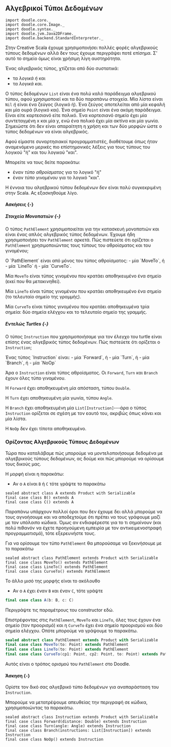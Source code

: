 ## Αλγεβρικοί Τύποι Δεδομένων

```tut:invisible
import doodle.core._
import doodle.core.Image._
import doodle.syntax._
import doodle.jvm.Java2DFrame._
import doodle.backend.StandardInterpreter._
```

Στην Creative Scala έχουμε χρησιμοποιήσει πολλές φορές αλγεβρικούς τύπους δεδομένων
αλλά δεν τους έχουμε περιγράψει ποτέ επίσημα.
Σ' αυτό το σημείο όμως είναι χρήσιμη λίγη αυστηρότητα.

Ένας αλγεβρικός τύπος, χτίζεται από δύο συστατικά:
- τα *λογικά ή* και
- τα *λογικά και*.

Ο τύπος δεδομένων `List` είναι ένα πολύ καλό παράδειγμα αλγεβρικού τύπου, αφού χρησιμοποιεί και τα δύο παραπάνω στοιχεία.
Μία λίστα είναι `Nil` *ή* είναι ένα ζεύγος (λογικό ή). Ένα ζεύγος αποτελείται από μία κεφαλή *και* μία ουρά (λογικό και).
Ένα σημείο `Point` είναι ένα ακόμη παράδειγμα. Είναι είτε καρτεσιανό είτε πολικό.
Ένα καρτεσιανό σημείο έχει μία συντεταγμένη x και μία y, ενώ ένα πολικό έχει μία ακτίνα και μία γωνία.
Σημειώστε ότι δεν είναι απαραίτητη η χρήση και των δύο μορφών ώστε ο τύπος δεδομένων να είναι αλγεβρικός.

Αφού είμαστε συναρτησιακοί προγραμματιστές, διαθέτουμε όπως ήταν αναμενόμενο μερικές πιο επίστημονικές λέξεις για τους τύπους του λογικού "ή" και του λογικού "και".

Μπορείτε να τους δείτε παρακάτω:
- έναν *τύπο αθροίσματος* για το λογικό "ή"
- έναν *τύπο γινομένου* για το λογικό "και".

Η έννοια του αλγεβρικού τύπου δεδομένων δεν είναι πολύ συγκεκριμένη στην Scala.
Ας εξασκηθούμε λίγο.

#### Ασκήσεις {-}

##### Στοιχεία Μονοπατιών {-}

Ο τύπος `PathElement` χρησιμοποιείται για την κατασκευή μονοπατιών και είναι ένας απλός αλγεβρικός τύπος δεδομένων.
Έχουμε ήδη χρησιμοποιήσει τον `PathElement` αρκετά.
Πώς πιστεύετε ότι ορίζεται ο `PathElement` χρησιμοποιώντας τους τύπους του αθροίσματος και του γινομένου;

<div class="solution">
Ο `PathElement` είναι από μόνος του τύπος αθροίσματος:
- μία `MoveTo`, ή
- μία `LineTo` ή
- μία `CurveTo`.

Μία `MoveTo` είναι τύπος γινομένου που κρατάει αποθηκευμένο ένα σημείο (εκεί που θα μετακινηθεί).

Μία `LineTo` είναι τύπος γινομένου που κρατάει αποθηκευμένο ένα σημείο (το τελευταίο σημείο της γραμμής).

Μία `CurveTo` είναι τύπος γινομένου που κρατάει αποθηκευμένα τρία σημεία: δύο σημεία ελέγχου και το τελευταίο σημείο της γραμμής.
</div>

##### Εντελώς Turtles {-}

Ο τύπος `Instruction` που χρησιμοποιήσαμε για τον έλεγχο του turtle είναι επίσης ένας αλγεβρικός τύπος δεδομένων.
Πώς πιστεύετε ότι ορίζεται ο `Instruction`;

<div class="solution">
Ένας τύπος `Instruction` είναι:
- μία `Forward`, ή
- μία `Turn`, ή
- μία `Branch`, ή
- μία `NoOp`

Άρα ο `Instruction` είναι τύπος αθροίσματος. Οι `Forward`, `Turn` και `Branch` έχουν όλες τύπο γινομένου.

Η `Forward` έχει αποθηκευμένη μία απόσταση, τύπου `Double`.

Η `Turn` έχει αποθηκευμένη μία γωνία, τύπου `Angle`.

Η `Branch` έχει αποθηκευμένη μία `List[Instruction]`---άρα ο τύπος `Instruction` ορίζεται σε σχέση με τον εαυτό του, ακριβώς όπως κάνει και μία λίστα.

Η `NoOp` δεν έχει τίποτα αποθηκευμένο.
</div>


### Ορίζοντας Αλγεβρικούς Τύπους Δεδομένων

Τώρα που καταλάβαμε πώς μπορούμε να μοντελοποιήσουμε δεδομένα με αλγεβρικούς τύπους δεδομένων, ας δούμε και πώς μπορούμε να ορίσουμε τους δικούς μας.

Η μορφή είναι η παρακάτω:

- Αν ο `A` είναι `B` ή `C` τότε γράψτε το παρακάτω

```tut:book
sealed abstract class A extends Product with Serializable
final case class B() extends A
final case class C() extends A
```

Παραπάνω υπάρχουν πολλοί όροι που δεν έχουμε δει αλλά μπορούμε να τους αγνοήσουμε και να αποδεχτούμε ότι πρέπει να τους γράφουμε μαζί με τον υπόλοιπο κώδικα. Όμως αν ενδιαφέρεστε για το τι σημαίνουν (και πολύ πιθανόν να έχετε προηγούμενη εμπειρία με τον αντικειμενοστραφή προγραμματισμό), τότε εξερευνήστε τους.

Για να ορίσουμε τον τύπο `PathElement` θα μπορούσαμε να ξεκινήσουμε με το παρακάτω

```tut:book
sealed abstract class PathElement extends Product with Serializable
final case class MoveTo() extends PathElement
final case class LineTo() extends PathElement
final case class CurveTo() extends PathElement
```

Το άλλο μισό της μορφής είναι το ακόλουθο

- Αν ο `A` έχει έναν `B` και έναν `C`, τότε γράψτε

```scala
final case class A(b: B, c: C)
```

<div class="info-warning">
Περιγράψτε τις παραμέτρους του constructor εδώ.
</div>

Επιστρέφοντας στις `PathElement`, `MoveTo` και `LineTo`, όλες τους έχουν ένα σημείο (τον προορισμό) και η `CurveTo` έχει ένα σημείο προορισμού και δύο σημεία ελέγχου. Οπότε μπορούμε να γράψουμε το παρακάτω.

```scala
sealed abstract class PathElement extends Product with Serializable
final case class MoveTo(to: Point) extends PathElement
final case class LineTo(to: Point) extends PathElement
final case class CurveTo(cp1: Point, cp2: Point, to: Point) extends PathElement
```

Αυτός είναι ο τρόπος ορισμού του `PathElement` στο Doodle.

#### Άσκηση {-}

Ορίστε τον δικό σας αλγεβρικό τύπο δεδομένων για αναπαράσταση του `Instruction`.

<div class="solution">
Μπορούμε να μετατρέψουμε απευθείας την περιγραφή σε κώδικα, χρησιμοποιώντας τα παρακάτω.

```tut:book
sealed abstract class Instruction extends Product with Serializable
final case class Forward(distance: Double) extends Instruction
final case class Turn(angle: Angle) extends Instruction
final case class Branch(instructions: List[Instruction]) extends Instruction
final case class NoOp() extends Instruction
```
</div>
